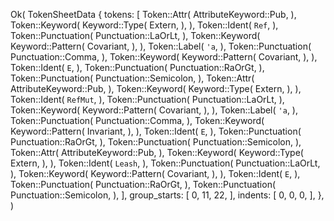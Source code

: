 Ok(
    TokenSheetData {
        tokens: [
            Token::Attr(
                AttributeKeyword::Pub,
            ),
            Token::Keyword(
                Keyword::Type(
                    Extern,
                ),
            ),
            Token::Ident(
                `Ref`,
            ),
            Token::Punctuation(
                Punctuation::LaOrLt,
            ),
            Token::Keyword(
                Keyword::Pattern(
                    Covariant,
                ),
            ),
            Token::Label(
                `'a`,
            ),
            Token::Punctuation(
                Punctuation::Comma,
            ),
            Token::Keyword(
                Keyword::Pattern(
                    Covariant,
                ),
            ),
            Token::Ident(
                `E`,
            ),
            Token::Punctuation(
                Punctuation::RaOrGt,
            ),
            Token::Punctuation(
                Punctuation::Semicolon,
            ),
            Token::Attr(
                AttributeKeyword::Pub,
            ),
            Token::Keyword(
                Keyword::Type(
                    Extern,
                ),
            ),
            Token::Ident(
                `RefMut`,
            ),
            Token::Punctuation(
                Punctuation::LaOrLt,
            ),
            Token::Keyword(
                Keyword::Pattern(
                    Covariant,
                ),
            ),
            Token::Label(
                `'a`,
            ),
            Token::Punctuation(
                Punctuation::Comma,
            ),
            Token::Keyword(
                Keyword::Pattern(
                    Invariant,
                ),
            ),
            Token::Ident(
                `E`,
            ),
            Token::Punctuation(
                Punctuation::RaOrGt,
            ),
            Token::Punctuation(
                Punctuation::Semicolon,
            ),
            Token::Attr(
                AttributeKeyword::Pub,
            ),
            Token::Keyword(
                Keyword::Type(
                    Extern,
                ),
            ),
            Token::Ident(
                `Leash`,
            ),
            Token::Punctuation(
                Punctuation::LaOrLt,
            ),
            Token::Keyword(
                Keyword::Pattern(
                    Covariant,
                ),
            ),
            Token::Ident(
                `E`,
            ),
            Token::Punctuation(
                Punctuation::RaOrGt,
            ),
            Token::Punctuation(
                Punctuation::Semicolon,
            ),
        ],
        group_starts: [
            0,
            11,
            22,
        ],
        indents: [
            0,
            0,
            0,
        ],
    },
)